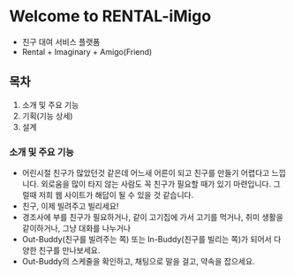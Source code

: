 # Welcome to RENTAL-iMigo
+ 친구 대여 서비스 플랫폼 
+ Rental + Imaginary + Amigo(Friend)

## 목차
1. 소개 및 주요 기능
2. 기획(기능 상세)
3. 설계

### 소개 및 주요 기능
+ 어린시절 친구가 많았던것 같은데 어느새 어른이 되고 친구를 만들기 어렵다고 느낍니다. 외로움을 많이 타지 않는 사람도 꼭 친구가 필요할 때가 있기 마련입니다. 그럴때 저희 웹 사이트가 해답이 될 수 있을 것 같습니다.
+ 친구, 이제 빌려주고 빌리세요!
+ 경조사에 부를 친구가 필요하거나, 같이 고기집에 가서 고기를 먹거나, 취미 생활을 같이하거나, 그냥 대화를 나누거나
+ Out-Buddy(친구를 빌려주는 쪽) 또는 In-Buddy(친구를 빌리는 쪽)가 되어서 다양한 친구를 만나보세요.
+ Out-Buddy의 스케줄을 확인하고, 채팅으로 말을 걸고, 약속을 잡으세요.
